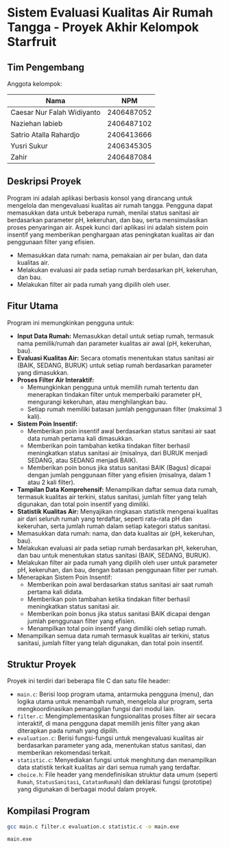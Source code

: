 # Sistem Evaluasi Kualitas Air Rumah Tangga - Proyek Akhir Kelompok Starfruit

## Tim Pengembang

Anggota kelompok:

| Nama                       | NPM        |
| -------------------------- | ---------- |
| Caesar Nur Falah Widiyanto | 2406487052 |
| Naziehan labieb            | 2406487102 |
| Satrio Atalla Rahardjo     | 2406413666 |
| Yusri Sukur                | 2406345305 |
| Zahir                      | 2406487084 |

## Deskripsi Proyek

Program ini adalah aplikasi berbasis konsol yang dirancang untuk mengelola dan mengevaluasi kualitas air rumah tangga. Pengguna dapat memasukkan data untuk beberapa rumah, menilai status sanitasi air berdasarkan parameter pH, kekeruhan, dan bau, serta mensimulasikan proses penyaringan air. Aspek kunci dari aplikasi ini adalah sistem poin insentif yang memberikan penghargaan atas peningkatan kualitas air dan penggunaan filter yang efisien.
- Memasukkan data rumah: nama, pemakaian air per bulan, dan data kualitas air.
- Melakukan evaluasi air pada setiap rumah berdasarkan pH, kekeruhan, dan bau.
- Melakukan filter air pada rumah yang dipilih oleh user.

## Fitur Utama

Program ini memungkinkan pengguna untuk:

- **Input Data Rumah:** Memasukkan detail untuk setiap rumah, termasuk nama pemilik/rumah dan parameter kualitas air awal (pH, kekeruhan, bau).
- **Evaluasi Kualitas Air:** Secara otomatis menentukan status sanitasi air (BAIK, SEDANG, BURUK) untuk setiap rumah berdasarkan parameter yang dimasukkan.
- **Proses Filter Air Interaktif:**
  - Memungkinkan pengguna untuk memilih rumah tertentu dan menerapkan tindakan filter untuk memperbaiki parameter pH, mengurangi kekeruhan, atau menghilangkan bau.
  - Setiap rumah memiliki batasan jumlah penggunaan filter (maksimal 3 kali).
- **Sistem Poin Insentif:**
  - Memberikan poin insentif awal berdasarkan status sanitasi air saat data rumah pertama kali dimasukkan.
  - Memberikan poin tambahan ketika tindakan filter berhasil meningkatkan status sanitasi air (misalnya, dari BURUK menjadi SEDANG, atau SEDANG menjadi BAIK).
  - Memberikan poin bonus jika status sanitasi BAIK (Bagus) dicapai dengan jumlah penggunaan filter yang efisien (misalnya, dalam 1 atau 2 kali filter).
- **Tampilan Data Komprehensif:** Menampilkan daftar semua data rumah, termasuk kualitas air terkini, status sanitasi, jumlah filter yang telah digunakan, dan total poin insentif yang dimiliki.
- **Statistik Kualitas Air:** Menyajikan ringkasan statistik mengenai kualitas air dari seluruh rumah yang terdaftar, seperti rata-rata pH dan kekeruhan, serta jumlah rumah dalam setiap kategori status sanitasi.
- Memasukkan data rumah: nama, dan data kualitas air (pH, kekeruhan, bau).
- Melakukan evaluasi air pada setiap rumah berdasarkan pH, kekeruhan, dan bau untuk menentukan status sanitasi (BAIK, SEDANG, BURUK).
- Melakukan filter air pada rumah yang dipilih oleh user untuk parameter pH, kekeruhan, dan bau, dengan batasan penggunaan filter per rumah.
- Menerapkan Sistem Poin Insentif:
  - Memberikan poin awal berdasarkan status sanitasi air saat rumah pertama kali didata.
  - Memberikan poin tambahan ketika tindakan filter berhasil meningkatkan status sanitasi air.
  - Memberikan poin bonus jika status sanitasi BAIK dicapai dengan jumlah penggunaan filter yang efisien.
  - Menampilkan total poin insentif yang dimiliki oleh setiap rumah.
- Menampilkan semua data rumah termasuk kualitas air terkini, status sanitasi, jumlah filter yang telah digunakan, dan total poin insentif.

## Struktur Proyek

Proyek ini terdiri dari beberapa file C dan satu file header:

- `main.c`: Berisi loop program utama, antarmuka pengguna (menu), dan logika utama untuk menambah rumah, mengelola alur program, serta mengkoordinasikan pemanggilan fungsi dari modul lain.
- `filter.c`: Mengimplementasikan fungsionalitas proses filter air secara interaktif, di mana pengguna dapat memilih jenis filter yang akan diterapkan pada rumah yang dipilih.
- `evaluation.c`: Berisi fungsi-fungsi untuk mengevaluasi kualitas air berdasarkan parameter yang ada, menentukan status sanitasi, dan memberikan rekomendasi terkait.
- `statistic.c`: Menyediakan fungsi untuk menghitung dan menampilkan data statistik terkait kualitas air dari semua rumah yang terdaftar.
- `choice.h`: File header yang mendefinisikan struktur data umum (seperti `Rumah`, `StatusSanitasi`, `CatatanRumah`) dan deklarasi fungsi (prototipe) yang digunakan di berbagai modul dalam proyek.

## Kompilasi Program

```bash
gcc main.c filter.c evaluation.c statistic.c -o main.exe
```

```bash
main.exe
```
